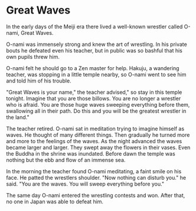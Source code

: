 # Great Waves

In the early days of the Meiji era there lived a well-known wrestler called O-nami, Great Waves.

O-nami was immensely strong and knew the art of wrestling. In his private bouts he defeated even his teacher, but in public was so bashful that his own pupils threw him.

O-nami felt he should go to a Zen master for help. Hakuju, a wandering teacher, was stopping in a little temple nearby, so O-nami went to see him and told him of his trouble.

"Great Waves is your name," the teacher advised," so stay in this temple tonight. Imagine that you are those billows. You are no longer a wrestler who is afraid. You are those huge waves sweeping everything before them, swallowing all in their path. Do this and you will be the greatest wrestler in the land."

The teacher retired. O-nami sat in meditation trying to imagine himself as waves. He thought of many different things. Then gradually he turned more and more to the feelings of the waves. As the night advanced the waves became larger and larger. They swept away the flowers in their vases. Even the Buddha in the shrine was inundated. Before dawn the temple was nothing but the ebb and flow of an immense sea.

In the morning the teacher found O-nami meditating, a faint smile on his face. He patted the wrestlers shoulder. "Now nothing can disturb you." he said. "You are the waves. You will sweep everything before you."

The same day O-nami entered the wrestling contests and won. After that, no one in Japan was able to defeat him.
